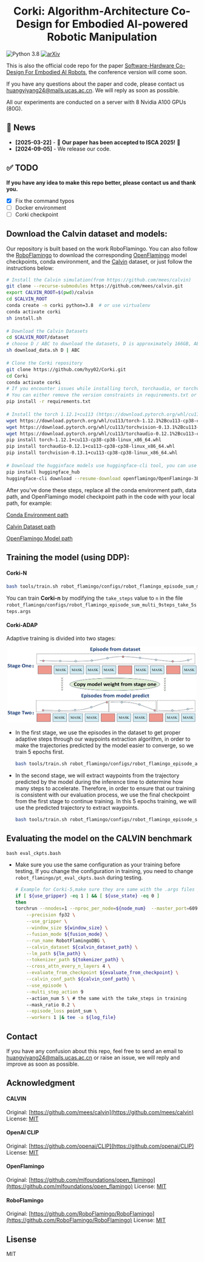 

<h1 align="center">Corki: Algorithm-Architecture Co-Design for Embodied
AI-powered Robotic Manipulation</h1>

![Python 3.8](https://img.shields.io/badge/Python-3.8-blue)
[![arXiv](https://img.shields.io/badge/arXiv-Paper-<COLOR>.svg)](https://arxiv.org/abs/2407.04292)

This is also the official code repo for the paper [Software-Hardware Co-Design For Embodied AI
Robots](https://arxiv.org/pdf/2407.04292), the conference version will come soon.

If you have any questions about the paper and code, please contact us huangyiyang24@mails.ucas.ac.cn. We will reply as soon as possible.

All our experiments are conducted on a server with 8 Nvidia A100 GPUs (80G).

## 📰 News

- **[2025-03-22]** - 🎉 **Our paper has been accepted to ISCA 2025!** 🎉 
- **[2024-09-05]** - We release our code.

## :white_check_mark: TODO
**If you have any idea to make this repo better, please contact us and thank you.**
- [x] Fix the command typos
- [ ] Docker environment
- [ ] Corki checkpoint 

## Download the Calvin dataset and models:

Our repository is built based on the work RoboFlamingo. You can also follow the [RoboFlamingo](https://github.com/RoboFlamingo/RoboFlamingo)  to download the corresponding [OpenFlamingo](https://github.com/mlfoundations/open_flamingo) model checkpoints, conda environment, and the [Calvin](https://github.com/mees/calvin) dataset, or just follow the instructions below:

``` bash
# Install the Calvin simulation(from https://github.com/mees/calvin)
git clone --recurse-submodules https://github.com/mees/calvin.git
export CALVIN_ROOT=$(pwd)/calvin
cd $CALVIN_ROOT
conda create -n corki python=3.8  # or use virtualenv
conda activate corki
sh install.sh

# Download the Calvin Datasets
cd $CALVIN_ROOT/dataset
# choose D / ABC to download the datasets, D is approximately 166GB, ABC is apporximately 600GB
sh download_data.sh D | ABC

# Clone the Corki repository
git clone https://github.com/hyy02/Corki.git
cd Corki
conda activate corki
# If you encounter issues while installing torch, torchaudio, or torchvision.
# You can either remove the version constraints in requirements.txt or use the following commands instead:
pip install -r requirements.txt

# Install the torch 1.12.1+cu113 (https://download.pytorch.org/whl/cu113/)
wget https://download.pytorch.org/whl/cu113/torch-1.12.1%2Bcu113-cp38-cp38-linux_x86_64.whl#sha256=4adf483ac2d047534a7d023f0022bd8694d87627068ad6dddf186cb3273bbfa2
wget https://download.pytorch.org/whl/cu113/torchvision-0.13.1%2Bcu113-cp38-cp38-linux_x86_64.whl#sha256=899cac298d2a7cf6a8ca62d3ede2a7d3f50b86027f8be2d15639baf74da5d8f0
wget https://download.pytorch.org/whl/cu113/torchaudio-0.12.1%2Bcu113-cp38-cp38-linux_x86_64.whl#sha256=07324a67c069a986bb991c509c9442e8fce72326941e55fa4738d88cbb806047
pip install torch-1.12.1+cu113-cp38-cp38-linux_x86_64.whl
pip install torchaudio-0.12.1+cu113-cp38-cp38-linux_x86_64.whl
pip install torchvision-0.13.1+cu113-cp38-cp38-linux_x86_64.whl

# Download the hugginface models use huggingface-cli tool, you can use other tools as well
pip install huggingface_hub
huggingface-cli download --resume-download openflamingo/OpenFlamingo-3B-vitl-mpt1b-langinstruct --local-dir openflamingo/OpenFlamingo-3B-vitl-mpt1b-langinstruct # your local dir
```
After you've done these steps, replace all the conda environment path, data path, and OpenFlamingo model checkpoint path in the code with your local path, for example:

[Conda Environment path](https://github.com/hyy02/Corki/blob/85b97c9766903c03d29041fdd29020a9cc6e97f7/tools/train.sh#L7)

[Calvin Dataset path](https://github.com/hyy02/Corki/blob/85b97c9766903c03d29041fdd29020a9cc6e97f7/robot_flamingo/configs/robot_flamingo_episode_sum_multi_9steps_take_5steps.args#L11)

[OpenFlamingo Model path](https://github.com/hyy02/Corki/blob/85b97c9766903c03d29041fdd29020a9cc6e97f7/robot_flamingo/models/factory.py#L24)


## Training the model (using DDP):

#### Corki-N

``` bash
bash tools/train.sh robot_flamingo/configs/robot_flamingo_episode_sum_multi_9steps_take_5steps.args
```

You can train **Corki-n** by modifying the `take_steps` value to `n` in the file `robot_flamingo/configs/robot_flamingo_episode_sum_multi_9steps_take_5steps.args`

#### Corki-ADAP

Adaptive training is divided into two stages:

<div align="center">
<img src='./figs/two_stage.jpg' width=500 height=200>
</div>



- In the first stage, we use the episodes in the dataset to get proper adaptive steps through our waypoints extraction algorithm, in order to make the trajectories predicted by the model easier to converge, so we train 5 epochs first.

  ```bash
  bash tools/train.sh robot_flamingo/configs/robot_flamingo_episode_adaptive.args
  ```

- In the second stage, we will extract waypoints from the trajectory predicted by the model during the inference time to determine how many steps to accelerate. Therefore, in order to ensure that our training is consistent with our evaluation process, we use the final checkpoint from the first stage to continue training. In this 5 epochs training, we will use the predicted trajectory to extract waypoints.

  ```bash
  bash tools/train.sh robot_flamingo/configs/robot_flamingo_episode_sum_adaptive_model_output.args
  ```

## Evaluating the model on the CALVIN benchmark

```
bash eval_ckpts.bash
```

- Make sure you use the same configuration as your training before testing, If you change the configuration in training, you need to change `robot_flamingo/pt_eval_ckpts.bash` during testing.

  ```bash
  # Example for Corki-5,make sure they are same with the .args files you used in training
  if [ ${use_gripper} -eq 1 ] && [ ${use_state} -eq 0 ]
  then
  torchrun --nnodes=1 --nproc_per_node=${node_num}  --master_port=6099 robot_flamingo/eval/eval_calvin.py \
      --precision fp32 \
      --use_gripper \
      --window_size ${window_size} \
      --fusion_mode ${fusion_mode} \
      --run_name RobotFlamingoDBG \
      --calvin_dataset ${calvin_dataset_path} \
      --lm_path ${lm_path} \
      --tokenizer_path ${tokenizer_path} \
      --cross_attn_every_n_layers 4 \
      --evaluate_from_checkpoint ${evaluate_from_checkpoint} \
      --calvin_conf_path ${calvin_conf_path} \
      --use_episode \
      --multi_step_action 9
      --action_num 5 \ # the same with the take_steps in training
      --mask_ratio 0.2 \
      --episode_loss point_sum \
      --workers 1 |& tee -a ${log_file}
  ```

## Contact

If you have any confusion about this repo, feel free to send an email to [huangyiyang24@mails.ucas.ac.cn](huangyiyang24@mails.ucas.ac.cn) or raise an issue, we will reply and improve as soon as possible.

## Acknowledgment

#### CALVIN

Original:  [https://github.com/mees/calvin](https://github.com/mees/calvin)
License: [MIT](https://github.com/mees/calvin/blob/main/LICENSE)

#### OpenAI CLIP

Original: [https://github.com/openai/CLIP](https://github.com/openai/CLIP)
License: [MIT](https://github.com/openai/CLIP/blob/main/LICENSE)

#### OpenFlamingo

Original: [https://github.com/mlfoundations/open_flamingo](https://github.com/mlfoundations/open_flamingo)
License: [MIT](https://github.com/mlfoundations/open_flamingo/blob/main/LICENSE)

#### RoboFlamingo

Original: [https://github.com/RoboFlamingo/RoboFlamingo](https://github.com/RoboFlamingo/RoboFlamingo)
License: [MIT](https://github.com/RoboFlamingo/RoboFlamingo/blob/main/LICENSE)

## Lisense
MIT
